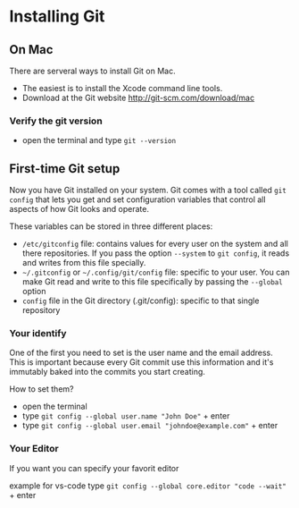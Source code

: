# Installing Git

## On Mac
There are serveral ways to install Git on Mac.
- The easiest is to install the Xcode command line tools.
- Download at the Git website http://git-scm.com/download/mac


### Verify the git version
- open the terminal and type `git --version`

## First-time Git setup
Now you have Git installed on your system.
Git comes with a tool called `git config` that lets you get and set configuration variables that control all aspects of how Git looks and operate.

These variables can be stored in three different places:
- `/etc/gitconfig` file: contains values for every user on the system and all there repositories. If you pass the option `--system` to `git config`, it reads and writes from this file specially.
- `~/.gitconfig` or `~/.config/git/config` file: specific to your user. You can make Git read and write to this file specifically by passing the `--global` option
- `config` file in the Git directory (.git/config): specific to that single repository

### Your identify
One of the first you need to set is the user name and the email address.
This is important because every Git commit use this information and it's immutably baked into the commits you start creating.

How to set them?
- open the terminal
- type `git config --global user.name "John Doe"` + enter
- type `git config --global user.email "johndoe@example.com"` + enter

### Your Editor
If you want you can specify your favorit editor

example for vs-code
type `git config --global core.editor "code --wait"` + enter

### 